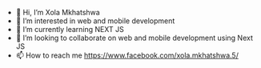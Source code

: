 - 👋 Hi, I’m Xola Mkhatshwa
- 👀 I’m interested in web and mobile development
- 🌱 I’m currently learning NEXT JS
- 💞️ I’m looking to collaborate on web and mobile development using Next JS
- 📫 How to reach me https://www.facebook.com/xola.mkhatshwa.5/

<!---
xmkhatshwa/xmkhatshwa is a ✨ special ✨ repository because its `README.md` (this file) appears on your GitHub profile.
You can click the Preview link to take a look at your changes.
--->
